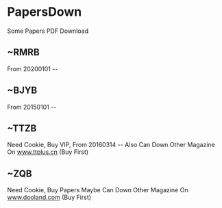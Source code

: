 # PapersDown
Some Papers PDF Download

## ~RMRB
From 20200101 --

## ~BJYB
From 20150101 --

## ~TTZB
Need Cookie, Buy VIP, From 20160314 --
Also Can Down Other Magazine On www.ttplus.cn (Buy First)

## ~ZQB
Need Cookie, Buy Papers
Maybe Can Down Other Magazine On www.dooland.com (Buy First)

